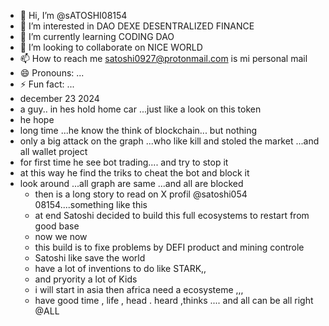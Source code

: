 - 👋 Hi, I’m @sATOSHI08154
- 👀 I’m interested in DAO DEXE DESENTRALIZED FINANCE
- 🌱 I’m currently learning CODING DAO
- 💞️ I’m looking to collaborate on NICE WORLD
- 📫 How to reach me satoshi0927@protonmail.com is mi personal mail 
- 😄 Pronouns: ...
- ⚡ Fun fact: ...
- december 23 2024
- a guy.. in hes hold home car ...just like a look on this token
- he hope
- long time ...he know the think of blockchain... but nothing
- only a big attack on the graph ...who like kill and stoled the market ...and all wallet project
- for first time he see bot trading.... and try to stop it
- at this way he find the triks to cheat the bot and block it
- look around ...all graph are same ...and all are blocked
  - then is a long story to read on X profil @satoshi054 08154....something like this
  - at end Satoshi decided to build this full ecosystems to restart from good base
  - now we now
  - this build is to fixe problems by DEFI product and mining controle
  - Satoshi like save the world
  - have a lot of inventions to do like STARK,,
  - and pryority a lot of Kids
  - i will start in asia then africa need a ecosysteme ,,,
  - have good time , life , head . heard ,thinks .... and all can be all right @ALL

<!---
sATOSHI08154/sATOSHI08154 is a ✨ special ✨ repository because its `README.md` (this file) appears on your GitHub profile.
You can click the Preview link to take a look at your changes.
--->
